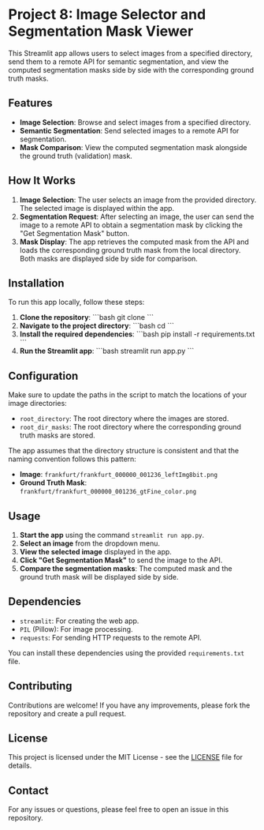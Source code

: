 # Project 8: Image Selector and Segmentation Mask Viewer

This Streamlit app allows users to select images from a specified directory, send them to a remote API for semantic segmentation, and view the computed segmentation masks side by side with the corresponding ground truth masks.

## Features

- **Image Selection**: Browse and select images from a specified directory.
- **Semantic Segmentation**: Send selected images to a remote API for segmentation.
- **Mask Comparison**: View the computed segmentation mask alongside the ground truth (validation) mask.

## How It Works

1. **Image Selection**: The user selects an image from the provided directory. The selected image is displayed within the app.
2. **Segmentation Request**: After selecting an image, the user can send the image to a remote API to obtain a segmentation mask by clicking the "Get Segmentation Mask" button.
3. **Mask Display**: The app retrieves the computed mask from the API and loads the corresponding ground truth mask from the local directory. Both masks are displayed side by side for comparison.

## Installation

To run this app locally, follow these steps:

1. **Clone the repository**:
   \`\`\`bash
   git clone <repository-url>
   \`\`\`
2. **Navigate to the project directory**:
   \`\`\`bash
   cd <project-directory>
   \`\`\`
3. **Install the required dependencies**:
   \`\`\`bash
   pip install -r requirements.txt
   \`\`\`
4. **Run the Streamlit app**:
   \`\`\`bash
   streamlit run app.py
   \`\`\`

## Configuration

Make sure to update the paths in the script to match the locations of your image directories:

- `root_directory`: The root directory where the images are stored.
- `root_dir_masks`: The root directory where the corresponding ground truth masks are stored.

The app assumes that the directory structure is consistent and that the naming convention follows this pattern:

- **Image**: `frankfurt/frankfurt_000000_001236_leftImg8bit.png`
- **Ground Truth Mask**: `frankfurt/frankfurt_000000_001236_gtFine_color.png`

## Usage

1. **Start the app** using the command `streamlit run app.py`.
2. **Select an image** from the dropdown menu.
3. **View the selected image** displayed in the app.
4. **Click "Get Segmentation Mask"** to send the image to the API.
5. **Compare the segmentation masks**: The computed mask and the ground truth mask will be displayed side by side.

## Dependencies

- `streamlit`: For creating the web app.
- `PIL` (Pillow): For image processing.
- `requests`: For sending HTTP requests to the remote API.

You can install these dependencies using the provided `requirements.txt` file.

## Contributing

Contributions are welcome! If you have any improvements, please fork the repository and create a pull request.

## License

This project is licensed under the MIT License - see the [LICENSE](LICENSE) file for details.

## Contact

For any issues or questions, please feel free to open an issue in this repository.
